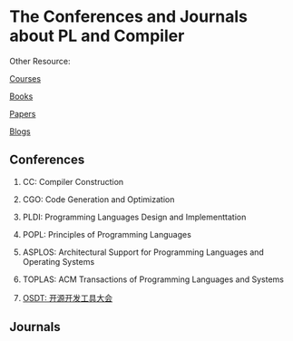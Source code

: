 # The Conferences and Journals about PL and Compiler

Other Resource:

[Courses](https://github.com/shining1984/PL-Compiler-Course-Collection/blob/master/Courses.md)

[Books](https://github.com/shining1984/PL-Compiler-Course-Collection/blob/master/Books.md)

[Papers](https://github.com/shining1984/PL-Compiler-Course-Collection/blob/master/Papers.md)

[Blogs](https://github.com/shining1984/PL-Compiler-Resource/blob/master/Blogs.md)

## Conferences

1. CC: Compiler Construction

2. CGO: Code Generation and Optimization

3. PLDI: Programming Languages Design and Implementtation

4. POPL: Principles of Programming Languages

5. ASPLOS: Architectural Support for Programming Languages and Operating Systems

6. TOPLAS: ACM Transactions of Programming Languages and Systems

7. [OSDT: 开源开发工具大会](http://www.hellogcc.org/)

## Journals